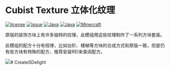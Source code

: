 # Cubist Texture 立体化纹理
[![license](https://img.shields.io/github/license/Phoupraw/CubistTextures)](https://github.com/Phoupraw/CubistTextures/blob/master/LICENSE)
[![issue](https://img.shields.io/bitbucket/issues-raw/Phoupraw/CubistTextures)](https://github.com/Phoupraw/CubistTextures/issues)
[![Java](https://img.shields.io/badge/Java-17-yellow)](https://docs.microsoft.com/java/openjdk/download)
[![Java](https://img.shields.io/badge/Kotlin-1.6-cccc29)](https://www.kotlincn.net/)
[![Minecraft](https://img.shields.io/badge/Minecraft-1.18.2-66ccff)](https://www.minecraft.net/)

原版的装饰方块上有许多独特的纹理，此模组用这些纹理制作了一系列方块套装。

此模组的配方十分有规律，比如台阶、楼梯等方块的合成方式和原版一致，但是仍有些方块有特殊的配方，推荐安装REI来查阅配方。

![](https://s2.loli.net/2022/05/03/PqVx26cF1LDkdHG.png)#   C r e a t e S D e l i g h t  
 